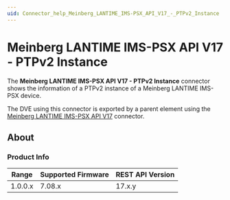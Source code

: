 ```yaml
---
uid: Connector_help_Meinberg_LANTIME_IMS-PSX_API_V17_-_PTPv2_Instance
---
```


# Meinberg LANTIME IMS-PSX API V17 - PTPv2 Instance

The **Meinberg LANTIME IMS-PSX API V17 - PTPv2 Instance** connector shows the information of a PTPv2 instance of a Meinberg LANTIME IMS-PSX device.

The DVE using this connector is exported by a parent element using the [Meinberg LANTIME IMS-PSX API V17](xref:Connector_help_Meinberg_LANTIME_IMS-PSX_API_V17) connector.

## About

### Product Info

| Range     | Supported Firmware     | REST API Version     |
|-----------|------------------------|----------------------|
| 1.0.0.x   | 7.08.x       | 17.x.y     |
